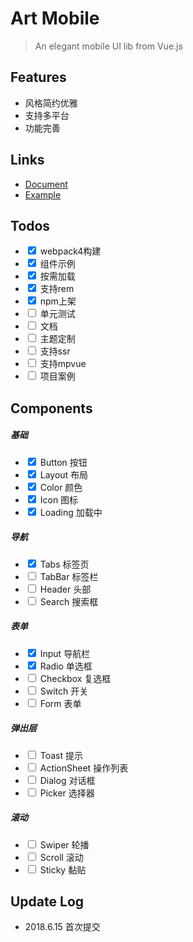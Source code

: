 # Art Mobile
> An elegant mobile UI lib from Vue.js

## Features
- 风格简约优雅
- 支持多平台
- 功能完善

## Links
- [Document](https://jeely919.github.io/art-mobile/doc)
- [Example](https://jeely919.github.io/art-mobile/example)

## Todos
- <input type="checkbox" checked /> webpack4构建
- <input type="checkbox" checked /> 组件示例
- <input type="checkbox" checked /> 按需加载
- <input type="checkbox" checked /> 支持rem
- <input type="checkbox" checked /> npm上架
- <input type="checkbox" /> 单元测试
- <input type="checkbox" /> 文档
- <input type="checkbox" /> 主题定制
- <input type="checkbox" /> 支持ssr
- <input type="checkbox" /> 支持mpvue
- <input type="checkbox" /> 项目案例

## Components
##### 基础
- <input type="checkbox" checked /> Button 按钮
- <input type="checkbox" checked /> Layout 布局
- <input type="checkbox" checked /> Color 颜色
- <input type="checkbox" checked /> Icon 图标
- <input type="checkbox" checked /> Loading 加载中

##### 导航
- <input type="checkbox" checked /> Tabs 标签页
- <input type="checkbox" /> TabBar 标签栏
- <input type="checkbox" /> Header 头部
- <input type="checkbox" /> Search 搜索框

##### 表单
- <input type="checkbox" checked /> Input 导航栏
- <input type="checkbox" checked /> Radio 单选框
- <input type="checkbox" /> Checkbox 复选框
- <input type="checkbox" /> Switch 开关
- <input type="checkbox" /> Form 表单

##### 弹出层
- <input type="checkbox" /> Toast 提示
- <input type="checkbox" /> ActionSheet 操作列表
- <input type="checkbox" /> Dialog 对话框
- <input type="checkbox" /> Picker 选择器

##### 滚动
- <input type="checkbox" /> Swiper 轮播
- <input type="checkbox" /> Scroll 滚动
- <input type="checkbox" /> Sticky 黏贴

## Update Log
- 2018.6.15 首次提交
